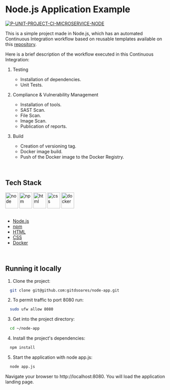 # Node.js Application Example

[![P-UNIT-PROJECT-CI-MICROSERVICE-NODE](https://github.com/gitdsoares/node-app/actions/workflows/p-unit-project-ci-microservice.yml/badge.svg?branch=main)](https://github.com/gitdsoares/node-app/actions/workflows/p-unit-project-ci-microservice.yml)

This is a simple project made in Node.js, which has an automated Continuous Integration workflow based on reusable templates available on this [repository](https://github.com/gitdsoares/templates/tree/main/.github/workflows).

Here is a brief description of the workflow executed in this Continuous Integration:

1. Testing
    - Installation of dependencies.
    - Unit Tests.

2. Compliance & Vulnerability Management
    - Installation of tools.
    - SAST Scan.
    - File Scan.
    - Image Scan.
    - Publication of reports.

3. Build
    - Creation of versioning tag.
    - Docker image build.
    - Push of the Docker image to the Docker Registry.

<br>

## Tech Stack

<div>
  
  <img align="center" alt="node" height="50" width="40" src="https://cdn.jsdelivr.net/gh/devicons/devicon@latest/icons/nodejs/nodejs-original.svg" />
  <img align="center" alt="npm" height="50" width="40" src="https://cdn.jsdelivr.net/gh/devicons/devicon@latest/icons/npm/npm-original-wordmark.svg" />
  <img align="center" alt="html" height="50" width="40" src="https://cdn.jsdelivr.net/gh/devicons/devicon@latest/icons/html5/html5-original.svg" />
  <img align="center" alt="css" height="50" width="40" src="https://cdn.jsdelivr.net/gh/devicons/devicon@latest/icons/css3/css3-original.svg" />
  <img align="center" alt="docker" height="50" width="40" src="https://cdn.jsdelivr.net/gh/devicons/devicon@latest/icons/docker/docker-original.svg" />

</div>

<br>

- [Node.js](https://nodejs.org/en/download/)
- [npm](https://www.npmjs.com/package/npm)
- [HTML](https://pt.wikipedia.org/wiki/HTML5)
- [CSS](https://en.wikipedia.org/wiki/CSS)
- [Docker](https://docs.docker.com/)

<br>

## Running it locally

1. Clone the project:

```bash
  git clone git@github.com:gitdsoares/node-app.git
```

2. To permit traffic to port 8080 run:
```bash
  sudo ufw allow 8080
```

3. Get into the project directory:

```bash
  cd ~/node-app
```

4. Install the project's dependencies:

```bash
  npm install
```

5. Start the application with node app.js:

```bash
  node app.js
```

Navigate your browser to http://localhost:8080. You will load the application landing page.


